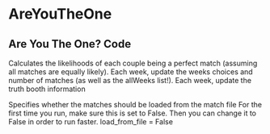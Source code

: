 # AreYouTheOne

 ## Are You The One? Code
 Calculates the likelihoods of each couple being a perfect match (assuming all matches are equally likely).
 Each week, update the weeks choices and number of matches (as well as the allWeeks list!).
 Each week, update the truth booth information

 Specifies whether the matches should be loaded from the match file
 For the first time you run, make sure this is set to False.
 Then you can change it to False in order to run faster.
 load_from_file = False
